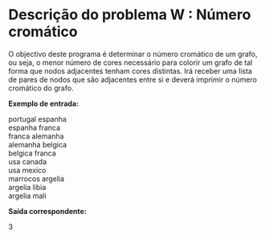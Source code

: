 # Descrição do problema W : Número cromático

O objectivo deste programa é determinar o número cromático de um grafo, ou seja, o menor número de cores necessário para colorir um grafo de tal forma que nodos adjacentes tenham cores distintas. Irá receber uma lista de pares de nodos que são adjacentes entre si e deverá imprimir o número cromático do grafo.  

**Exemplo de entrada:**  

portugal espanha  
espanha franca  
franca alemanha  
alemanha belgica  
belgica franca  
usa canada  
usa mexico  
marrocos argelia  
argelia libia  
argelia mali  

**Saída correspondente:**  

3